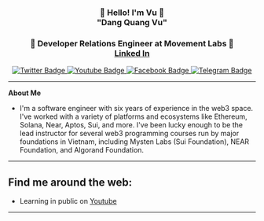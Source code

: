 <h3 align="center">👋   Hello! I'm Vu   👋 <br/> "Dang Quang Vu" </h3>
<h3 align="center">👋  Developer Relations Engineer at Movement Labs 👋  <br/>   <a href="[https://twitter.com/jayden_dangvu](https://www.linkedin.com/in/jayden-dangvu/)" target="_blank" >Linked In</a></h3>


<div id="badges" align="center">
  <a href="https://twitter.com/jayden_dangvu" target="_blank" >
    <img src="https://img.shields.io/badge/Twitter-blue?style=for-the-badge&logo=twitter&logoColor=white" alt="Twitter Badge"/>
  </a>
  <a href="https://youtube.com/@jaydendangvu" target="_blank" >
    <img src="https://img.shields.io/badge/YouTube-red?style=for-the-badge&logo=youtube&logoColor=white" alt="Youtube Badge"/>
  </a>
  <a href="https://facebook.com/jayden.dangvu" target="_blank" >
    <img src="https://img.shields.io/badge/Facebook-black?style=for-the-badge&logo=facebook&logoColor=white" alt="Facebook Badge"/>
  </a>
  <a href="https://t.me/jayden_dangvu" target="_blank" >
    <img src="https://img.shields.io/badge/Telegram-blue?style=for-the-badge&logo=telegram&logoColor=white" alt="Telegram Badge"/>
  </a>
  <br/>
</div>

---
**About Me**
- I'm a software engineer with six years of experience in the web3 space. I've worked with a variety of platforms and ecosystems like Ethereum, Solana, Near, Aptos, Sui, and more. I've been lucky enough to be the lead instructor for several web3 programming courses run by major foundations in Vietnam, including Mysten Labs (Sui Foundation), NEAR Foundation, and Algorand Foundation.

---
Find me around the web:
-----------------------
- Learning in public on <a href="https://youtube.com/@jaydendangvu" target="_blank" >Youtube</a>
-----------------------
